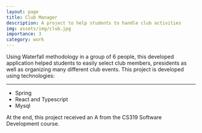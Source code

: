 ```yaml
---
layout: page
title: Club Manager
description: A project to help students to handle club activities
img: assets/img/club.jpg
importance: 3
category: work
---
```


Using Waterfall methodology in a group of 6 people, this developed application helped students to easily select club members, presidents as well as organizing many different club events. This project is developed using technologies:

---
<ul>
<li>Spring</li>
<li>React and Typescript</li>
<li>Mysql</li>
</ul>

At the end, this project received an A from the CS319 Software Development course.